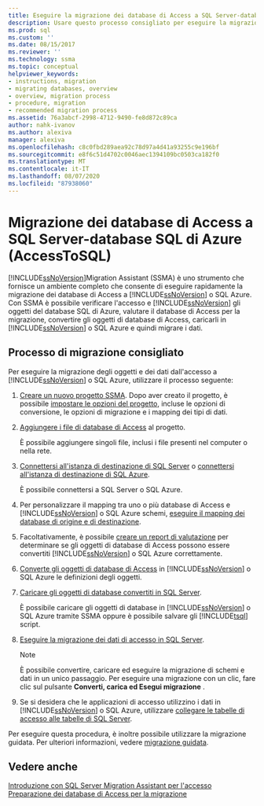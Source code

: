```yaml
---
title: Eseguire la migrazione dei database di Access a SQL Server-database SQL di Azure | Microsoft Docs
description: Usare questo processo consigliato per eseguire la migrazione dei database di Access a SQL Server o al database SQL di Azure tramite SQL Server Migration Assistant (SSMA).
ms.prod: sql
ms.custom: ''
ms.date: 08/15/2017
ms.reviewer: ''
ms.technology: ssma
ms.topic: conceptual
helpviewer_keywords:
- instructions, migration
- migrating databases, overview
- overview, migration process
- procedure, migration
- recommended migration process
ms.assetid: 76a3abcf-2998-4712-9490-fe8d872c89ca
author: nahk-ivanov
ms.author: alexiva
manager: alexiva
ms.openlocfilehash: c8c0fbd289aea92c78d97a4d41a93255c9e196bf
ms.sourcegitcommit: e8f6c51d4702c0046aec1394109bc0503ca182f0
ms.translationtype: MT
ms.contentlocale: it-IT
ms.lasthandoff: 08/07/2020
ms.locfileid: "87938060"
---
```

# <a name="migrating-access-databases-to-sql-server---azure-sql-database-accesstosql"></a>Migrazione dei database di Access a SQL Server-database SQL di Azure (AccessToSQL)
[!INCLUDE[ssNoVersion](../../includes/ssnoversion-md.md)]Migration Assistant (SSMA) è uno strumento che fornisce un ambiente completo che consente di eseguire rapidamente la migrazione dei database di Access a [!INCLUDE[ssNoVersion](../../includes/ssnoversion-md.md)] o SQL Azure. Con SSMA è possibile verificare l'accesso e [!INCLUDE[ssNoVersion](../../includes/ssnoversion-md.md)] gli oggetti del database SQL di Azure, valutare il database di Access per la migrazione, convertire gli oggetti di database di Access, caricarli in [!INCLUDE[ssNoVersion](../../includes/ssnoversion-md.md)] o SQL Azure e quindi migrare i dati.  
  
## <a name="recommended-migration-process"></a>Processo di migrazione consigliato  
Per eseguire la migrazione degli oggetti e dei dati dall'accesso a [!INCLUDE[ssNoVersion](../../includes/ssnoversion-md.md)] o SQL Azure, utilizzare il processo seguente:  
  
1.  [Creare un nuovo progetto SSMA](creating-and-managing-projects-accesstosql.md). Dopo aver creato il progetto, è possibile [impostare le opzioni del progetto](setting-conversion-and-migration-options-accesstosql.md), incluse le opzioni di conversione, le opzioni di migrazione e i mapping dei tipi di dati.  
  
2.  [Aggiungere i file di database di Access](adding-and-removing-access-database-files-accesstosql.md) al progetto.  
  
    È possibile aggiungere singoli file, inclusi i file presenti nel computer o nella rete.  
  
3.  [Connettersi all'istanza di destinazione di SQL Server](connecting-to-sql-server-accesstosql.md) o [connettersi all'istanza di destinazione di SQL Azure](connecting-to-azure-sql-db-accesstosql.md).  
  
    È possibile connettersi a SQL Server o SQL Azure.  
  
4.  Per personalizzare il mapping tra uno o più database di Access e [!INCLUDE[ssNoVersion](../../includes/ssnoversion-md.md)] o SQL Azure schemi, [eseguire il mapping dei database di origine e di destinazione](mapping-source-and-target-databases-accesstosql.md).  
  
5.  Facoltativamente, è possibile [creare un report di valutazione](assessing-access-database-objects-for-conversion-accesstosql.md) per determinare se gli oggetti di database di Access possono essere convertiti [!INCLUDE[ssNoVersion](../../includes/ssnoversion-md.md)] o SQL Azure correttamente.  
  
6.  [Converte gli oggetti di database di Access](converting-access-database-objects-accesstosql.md) in [!INCLUDE[ssNoVersion](../../includes/ssnoversion-md.md)] o SQL Azure le definizioni degli oggetti.  
  
7.  [Caricare gli oggetti di database convertiti in SQL Server](loading-converted-database-objects-into-sql-server-accesstosql.md).  
  
    È possibile caricare gli oggetti di database in [!INCLUDE[ssNoVersion](../../includes/ssnoversion-md.md)] o SQL Azure tramite SSMA oppure è possibile salvare gli [!INCLUDE[tsql](../../includes/tsql-md.md)] script.  
  
8.  [Eseguire la migrazione dei dati di accesso in SQL Server](migrating-access-data-into-sql-server-azure-sql-db-accesstosql.md).  
  
    > [!NOTE]  
    > È possibile convertire, caricare ed eseguire la migrazione di schemi e dati in un unico passaggio. Per eseguire una migrazione con un clic, fare clic sul pulsante **Converti, carica ed Esegui migrazione** .  
  
9. Se si desidera che le applicazioni di accesso utilizzino i dati in [!INCLUDE[ssNoVersion](../../includes/ssnoversion-md.md)] o SQL Azure, utilizzare [collegare le tabelle di accesso alle tabelle di SQL Server](linking-access-applications-to-sql-server-azure-sql-db-accesstosql.md).  
  
Per eseguire questa procedura, è inoltre possibile utilizzare la migrazione guidata. Per ulteriori informazioni, vedere [migrazione guidata](migration-wizard-accesstosql.md).  
  
## <a name="see-also"></a>Vedere anche  
[Introduzione con SQL Server Migration Assistant per l'accesso](getting-started-with-sql-server-migration-assistant-for-access-accesstosql.md)  
[Preparazione dei database di Access per la migrazione](preparing-access-databases-for-migration-accesstosql.md)
